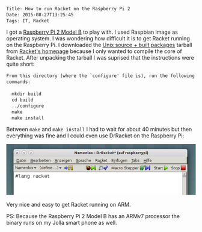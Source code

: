 	Title: How to run Racket on the Raspberry Pi 2
	Date: 2015-08-27T13:25:45
	Tags: IT, Racket

I got a
[Raspberry Pi 2 Model B](https://www.raspberrypi.org/products/raspberry-pi-2-model-b/)
to play with. I used Raspbian image as operating system.  I was
wondering how difficult it is to get Racket running on the Raspberry
Pi. I downloaded the
[Unix source + built packages](http://mirror.racket-lang.org/installers/6.2.1/racket-6.2.1-src-builtpkgs.tgz)
tarball from [Racket's homepage](http://racket-lang.org) because I
only wanted to compile the core of Racket. After unpacking the tarball
I was suprised that the instructions were quite short:

```
From this directory (where the `configure' file is), run the following
commands:

  mkdir build
  cd build
  ../configure
  make
  make install
```

Between `make` and `make install` I had to wait for about 40 minutes
but then everything was fine and I could even use DrRacket on the
Raspberry Pi:

![DrRacket on Raspberry Pi](/img/2015-08-27-racket-pi.png)

Very nice and easy to get Racket running on ARM.

PS: Because the Raspberry Pi 2 Model B has an ARMv7 processor the
binary runs on my Jolla smart phone as well.




